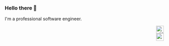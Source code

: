 ### Hello there 🤙

I'm a professional software engineer.

<p align="right">
  <a href="https://gitlab.com/rogaldh" target="blank"><img alt="gitlab_rogaldh" src="https://cdn.jsdelivr.net/npm/simple-icons@4.10.0/icons/gitlab.svg" width="24px" height="24px" /></a>
  <br/>
  <a href="mailto:rogaldh@radsh.red"><img alt="mailto_rogaldh" src="https://cdn.jsdelivr.net/npm/simple-icons@4.10.0/icons/mail-dot-ru.svg" width="24px" height="24px" /></a>
</p>
